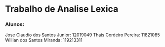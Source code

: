 # Trabalho de Analise Lexica

### Alunos:
Jose Claudio dos Santos Junior: 12019049
Thaís Cordeiro Pereira: 11821085
Willian dos Santos Miranda: 119213311